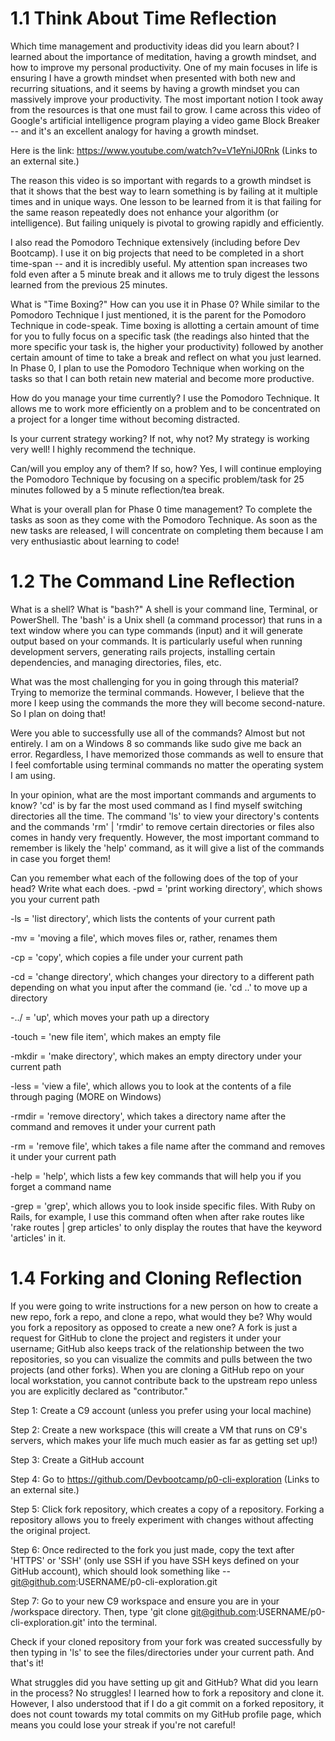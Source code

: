 # 1.1 Think About Time Reflection

Which time management and productivity ideas did you learn about?
I learned about the importance of meditation, having a growth mindset, and how to improve my personal productivity. One of my main focuses in life is ensuring I have a growth mindset when presented with both new and recurring situations, and it seems by having a growth mindset you can massively improve your productivity. The most important notion I took away from the resources is that one must fail to grow. I came across this video of Google's artificial intelligence program playing a video game Block Breaker -- and it's an excellent analogy for having a growth mindset.

Here is the link:
https://www.youtube.com/watch?v=V1eYniJ0Rnk (Links to an external site.)


The reason this video is so important with regards to a growth mindset is that it shows that the best way to learn something is by failing at it multiple times and in unique ways. One lesson to be learned from it is that failing for the same reason repeatedly does not enhance your algorithm (or intelligence). But failing uniquely is pivotal to growing rapidly and efficiently.

I also read the Pomodoro Technique extensively (including before Dev Bootcamp). I use it on big projects that need to be completed in a short time-span -- and it is incredibly useful. My attention span increases two fold even after a 5 minute break and it allows me to truly digest the lessons learned from the previous 25 minutes.

What is "Time Boxing?" How can you use it in Phase 0?
While similar to the Pomodoro Technique I just mentioned, it is the parent for the Pomodoro Technique in code-speak. Time boxing is allotting a certain amount of time for you to fully focus on a specific task (the readings also hinted that the more specific your task is, the higher your productivity) followed by another certain amount of time to take a break and reflect on what you just learned. In Phase 0, I plan to use the Pomodoro Technique when working on the tasks so that I can both retain new material and become more productive.

How do you manage your time currently?
I use the Pomodoro Technique. It allows me to work more efficiently on a problem and to be concentrated on a project for a longer time without becoming distracted.

Is your current strategy working? If not, why not?
My strategy is working very well! I highly recommend the technique.

Can/will you employ any of them? If so, how?
Yes, I will continue employing the Pomodoro Technique by focusing on a specific problem/task for 25 minutes followed by a 5 minute reflection/tea break.

What is your overall plan for Phase 0 time management?
To complete the tasks as soon as they come with the Pomodoro Technique. As soon as the new tasks are released, I will concentrate on completing them because I am very enthusiastic about learning to code!

# 1.2 The Command Line Reflection

What is a shell? What is "bash?"
A shell is your command line, Terminal, or PowerShell. The 'bash' is a Unix shell (a command processor) that runs in a text window where you can type commands (input) and it will generate output based on your commands. It is particularly useful when running development servers, generating rails projects, installing certain dependencies, and managing directories, files, etc.

What was the most challenging for you in going through this material?
Trying to memorize the terminal commands. However, I believe that the more I keep using the commands the more they will become second-nature. So I plan on doing that!

Were you able to successfully use all of the commands?
Almost but not entirely. I am on a Windows 8 so commands like sudo give me back an error. Regardless, I have memorized those commands as well to ensure that I feel comfortable using terminal commands no matter the operating system I am using.

In your opinion, what are the most important commands and arguments to know?
'cd' is by far the most used command as I find myself switching directories all the time. The command 'ls' to view your directory's contents and the commands 'rm' | 'rmdir' to remove certain directories or files also comes in handy very frequently. However, the most important command to remember is likely the 'help' command, as it will give a list of the commands in case you forget them!

Can you remember what each of the following does of the top of your head? Write what each does.
-pwd = 'print working directory', which shows you your current path

-ls = 'list directory', which lists the contents of your current path

-mv = 'moving a file', which moves files or, rather, renames them

-cp = 'copy', which copies a file under your current path

-cd = 'change directory', which changes your directory to a different path depending on what you input after the command (ie. 'cd ..' to move up a directory

-../ = 'up', which moves your path up a directory

-touch = 'new file item', which makes an empty file

-mkdir = 'make directory', which makes an empty directory under your current path

-less = 'view a file', which allows you to look at the contents of a file through paging (MORE on Windows)

-rmdir = 'remove directory', which takes a directory name after the command and removes it under your current path

-rm = 'remove file', which takes a file name after the command and removes it under your current path

-help = 'help', which lists a few key commands that will help you if you forget a command name

-grep = 'grep', which allows you to look inside specific files. With Ruby on Rails, for example, I use this command often when after rake routes like 'rake routes | grep articles' to only display the routes that have the keyword 'articles' in it.

# 1.4 Forking and Cloning Reflection

If you were going to write instructions for a new person on how to create a new repo, fork a repo, and clone a repo, what would they be? Why would you fork a repository as opposed to create a new one?
A fork is just a request for GitHub to clone the project and registers it under your username; GitHub also keeps track of the relationship between the two repositories, so you can visualize the commits and pulls between the two projects (and other forks). When you are cloning a GitHub repo on your local workstation, you cannot contribute back to the upstream repo unless you are explicitly declared as "contributor."

Step 1: Create a C9 account (unless you prefer using your local machine)

Step 2: Create a new workspace (this will create a VM that runs on C9's servers, which makes your life much much easier as far as getting set up!)

Step 3: Create a GitHub account

Step 4: Go to https://github.com/Devbootcamp/p0-cli-exploration (Links to an external site.)

Step 5: Click fork repository, which creates a copy of a repository. Forking a repository allows you to freely experiment with changes without affecting the original project.

Step 6: Once redirected to the fork you just made, copy the text after 'HTTPS' or 'SSH' (only use SSH if you have SSH keys defined on your GitHub account), which should look something like -- git@github.com:USERNAME/p0-cli-exploration.git

Step 7: Go to your new C9 workspace and ensure you are in your /workspace directory. Then, type 'git clone git@github.com:USERNAME/p0-cli-exploration.git' into the terminal.

Check if your cloned repository from your fork was created successfully by then typing in 'ls' to see the files/directories under your current path. And that's it! 

What struggles did you have setting up git and GitHub? What did you learn in the process?
No struggles! I learned how to fork a repository and clone it. However, I also understood that if I do a git commit on a forked repository, it does not count towards my total commits on my GitHub profile page, which means you could lose your streak if you're not careful!